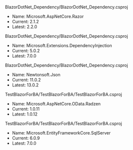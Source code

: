 
 
 BlazorDotNet_Dependency/BlazorDotNet_Dependency.csproj 
 - Name: Microsoft.AspNetCore.Razor 
 - Current: 2.1.2 
 - Latest: 2.2.0
 
 BlazorDotNet_Dependency/BlazorDotNet_Dependency.csproj 
 - Name: Microsoft.Extensions.DependencyInjection 
 - Current: 5.0.2 
 - Latest: 7.0.0
 
 BlazorDotNet_Dependency/BlazorDotNet_Dependency.csproj 
 - Name: Newtonsoft.Json 
 - Current: 11.0.2 
 - Latest: 13.0.2
 
 TestBlazorForBA/TestBlazorForBA/TestBlazorForBA.csproj 
 - Name: Microsoft.AspNetCore.OData.Radzen 
 - Current: 1.0.11 
 - Latest: 1.0.12
 
 TestBlazorForBA/TestBlazorForBA/TestBlazorForBA.csproj 
 - Name: Microsoft.EntityFrameworkCore.SqlServer 
 - Current: 6.0.9 
 - Latest: 7.0.0